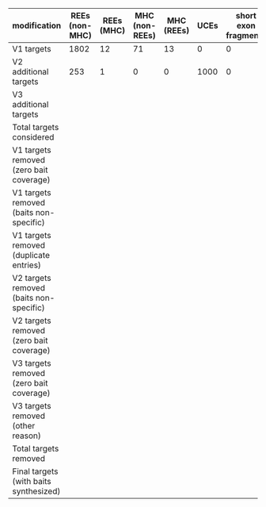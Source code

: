 modification | REEs (non-MHC) | REEs (MHC)  | MHC (non-REEs) | MHC (REEs) | UCEs  |short exon fragments|scalation|vision|ddRAD-like| total
----|----|----|----|----|----|----|----|----|----|----
V1 targets| 1802 | 12  |71   | 13  | 0  | 0 | 0 | 0 | 0 | 1898
V2 additional targets| 253 | 1 | 0 | 0 | 1000 | 0 | 0  | 0 | 0 | 1254    
V3 additional targets| |   |   |   |   |   |    |    |    |    
Total targets considered|  |   |   |   |   |   |    |    |    |    
V1 targets removed (zero bait coverage)| |   |   |   |   |   |    |    |    |    
V1 targets removed (baits non-specific)| |   |   |   |   |   |    |    |    |    
V1 targets removed (duplicate entries)| |   |   |   |   |   |    |    |    |    
V2 targets removed (baits non-specific)| |   |   |   |   |   |    |    |    |    
V2 targets removed (zero bait coverage)| |   |   |   |   |   |    |    |    |    
V3 targets removed (zero bait coverage)| |   |   |   |   |   |    |    |    |    
V3 targets removed (other reason)| |   |   |   |   |   |    |    |    |    
Total targets removed| |   |   |   |   |   |    |    |    |    
Final targets (with baits synthesized)| |   |   |   |   |   |    |    |    |    
